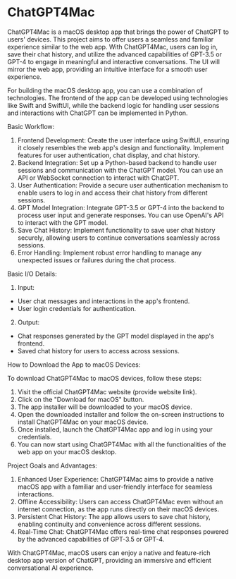 # ChatGPT4Mac

ChatGPT4Mac is a macOS desktop app that brings the power of ChatGPT to users' devices. This project aims to offer users a seamless and familiar experience similar to the web app. With ChatGPT4Mac, users can log in, save their chat history, and utilize the advanced capabilities of GPT-3.5 or GPT-4 to engage in meaningful and interactive conversations. The UI will mirror the web app, providing an intuitive interface for a smooth user experience.

For building the macOS desktop app, you can use a combination of technologies. The frontend of the app can be developed using technologies like Swift and SwiftUI, while the backend logic for handling user sessions and interactions with ChatGPT can be implemented in Python.

Basic Workflow:
1. Frontend Development: Create the user interface using SwiftUI, ensuring it closely resembles the web app's design and functionality. Implement features for user authentication, chat display, and chat history.
2. Backend Integration: Set up a Python-based backend to handle user sessions and communication with the ChatGPT model. You can use an API or WebSocket connection to interact with ChatGPT.
3. User Authentication: Provide a secure user authentication mechanism to enable users to log in and access their chat history from different sessions.
4. GPT Model Integration: Integrate GPT-3.5 or GPT-4 into the backend to process user input and generate responses. You can use OpenAI's API to interact with the GPT model.
5. Save Chat History: Implement functionality to save user chat history securely, allowing users to continue conversations seamlessly across sessions.
6. Error Handling: Implement robust error handling to manage any unexpected issues or failures during the chat process.


Basic I/O Details:
1. Input:
- User chat messages and interactions in the app's frontend.
- User login credentials for authentication.

2. Output:
- Chat responses generated by the GPT model displayed in the app's frontend.
- Saved chat history for users to access across sessions.


How to Download the App to macOS Devices:

To download ChatGPT4Mac to macOS devices, follow these steps:
1. Visit the official ChatGPT4Mac website (provide website link).
2. Click on the "Download for macOS" button.
3. The app installer will be downloaded to your macOS device.
4. Open the downloaded installer and follow the on-screen instructions to install ChatGPT4Mac on your macOS device.
5. Once installed, launch the ChatGPT4Mac app and log in using your credentials.
6. You can now start using ChatGPT4Mac with all the functionalities of the web app on your macOS desktop.


Project Goals and Advantages:
1. Enhanced User Experience: ChatGPT4Mac aims to provide a native macOS app with a familiar and user-friendly interface for seamless interactions.
2. Offline Accessibility: Users can access ChatGPT4Mac even without an internet connection, as the app runs directly on their macOS devices.
3. Persistent Chat History: The app allows users to save chat history, enabling continuity and convenience across different sessions.
4. Real-Time Chat: ChatGPT4Mac offers real-time chat responses powered by the advanced capabilities of GPT-3.5 or GPT-4.


With ChatGPT4Mac, macOS users can enjoy a native and feature-rich desktop app version of ChatGPT, providing an immersive and efficient conversational AI experience.
